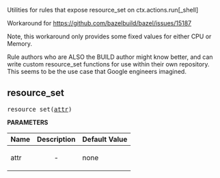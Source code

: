 <!-- Generated with Stardoc: http://skydoc.bazel.build -->

Utilities for rules that expose resource_set on ctx.actions.run[_shell]

Workaround for https://github.com/bazelbuild/bazel/issues/15187

Note, this workaround only provides some fixed values for either CPU or Memory.

Rule authors who are ALSO the BUILD author might know better, and can
write custom resource_set functions for use within their own repository.
This seems to be the use case that Google engineers imagined.

<a id="resource_set"></a>

## resource_set

<pre>
resource_set(<a href="#resource_set-attr">attr</a>)
</pre>



**PARAMETERS**


| Name  | Description | Default Value |
| :------------- | :------------- | :------------- |
| <a id="resource_set-attr"></a>attr |  <p align="center"> - </p>   |  none |


